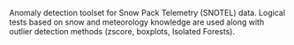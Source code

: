 Anomaly detection toolset for Snow Pack Telemetry (SNOTEL) data. Logical tests based on snow and meteorology knowledge are used along with outlier detection methods (zscore, boxplots, Isolated Forests).
